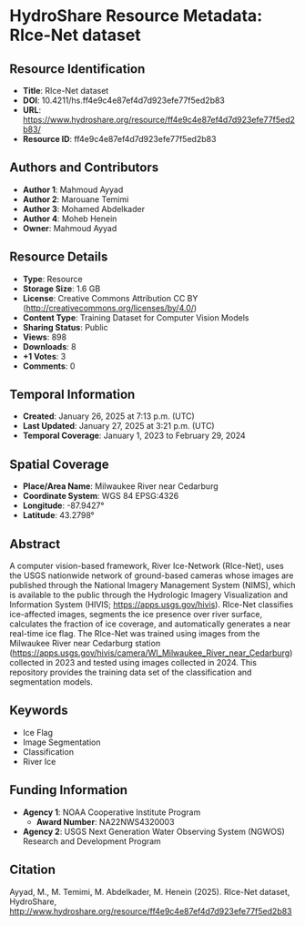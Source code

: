 # HydroShare Resource Metadata: RIce-Net dataset

## Resource Identification
- **Title**: RIce-Net dataset
- **DOI**: 10.4211/hs.ff4e9c4e87ef4d7d923efe77f5ed2b83
- **URL**: https://www.hydroshare.org/resource/ff4e9c4e87ef4d7d923efe77f5ed2b83/
- **Resource ID**: ff4e9c4e87ef4d7d923efe77f5ed2b83

## Authors and Contributors
- **Author 1**: Mahmoud Ayyad
- **Author 2**: Marouane Temimi
- **Author 3**: Mohamed Abdelkader
- **Author 4**: Moheb Henein
- **Owner**: Mahmoud Ayyad

## Resource Details
- **Type**: Resource
- **Storage Size**: 1.6 GB
- **License**: Creative Commons Attribution CC BY (http://creativecommons.org/licenses/by/4.0/)
- **Content Type**: Training Dataset for Computer Vision Models
- **Sharing Status**: Public
- **Views**: 898
- **Downloads**: 8
- **+1 Votes**: 3
- **Comments**: 0

## Temporal Information
- **Created**: January 26, 2025 at 7:13 p.m. (UTC)
- **Last Updated**: January 27, 2025 at 3:21 p.m. (UTC)
- **Temporal Coverage**: January 1, 2023 to February 29, 2024

## Spatial Coverage
- **Place/Area Name**: Milwaukee River near Cedarburg
- **Coordinate System**: WGS 84 EPSG:4326
- **Longitude**: -87.9427°
- **Latitude**: 43.2798°

## Abstract
A computer vision-based framework, River Ice-Network (RIce-Net), uses the USGS nationwide network of ground-based cameras whose images are published through the National Imagery Management System (NIMS), which is available to the public through the Hydrologic Imagery Visualization and Information System (HIVIS; https://apps.usgs.gov/hivis). RIce-Net classifies ice-affected images, segments the ice presence over river surface, calculates the fraction of ice coverage, and automatically generates a near real-time ice flag. The RIce-Net was trained using images from the Milwaukee River near Cedarburg station (https://apps.usgs.gov/hivis/camera/WI_Milwaukee_River_near_Cedarburg) collected in 2023 and tested using images collected in 2024. This repository provides the training data set of the classification and segmentation models.

## Keywords
- Ice Flag
- Image Segmentation
- Classification
- River Ice

## Funding Information
- **Agency 1**: NOAA Cooperative Institute Program
  - **Award Number**: NA22NWS4320003
- **Agency 2**: USGS Next Generation Water Observing System (NGWOS) Research and Development Program

## Citation
Ayyad, M., M. Temimi, M. Abdelkader, M. Henein (2025). RIce-Net dataset, HydroShare, http://www.hydroshare.org/resource/ff4e9c4e87ef4d7d923efe77f5ed2b83
